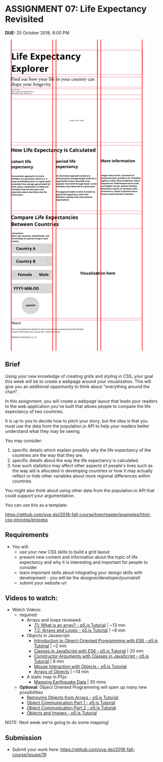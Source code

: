 # ASSIGNMENT 07: Life Expectancy Revisited
**DUE:** 25 October 2018, 6:00 PM

![wireframe of sketch](assets/images/page-wireframe.png)

## Brief

Using your new knowledge of creating grids and styling in CSS, your goal this week will be to create a webpage around your visualization. This will give you an additional opportunity to think about "everything around the chart". 

In this assignment, you will create a webpage layout that leads your readers to the web application you've built that allows people to compare the life expectancy of two countries. 

It is up to you to decide how to pitch your story, but the idea is that you must use the data from the population.io API to help your readers better understand what they may be seeing. 

You may consider:

1. specific details which explain possibly why the life expectancy of the countries are the way that they are. 
2. specific details about the way the life expectancy is calculated. 
3. how such statistics may affect other aspects of people's lives such as the way aid is allocated in developing countries or how it may actually reflect or hide other variables about more regional differences within countries. 

You might also think about using other data from the population.io API that could support your argumentation. 

You can use this as a template:

https://github.com/sva-dsi/2018-fall-course/tree/master/examples/html-css-process/process

<!-- - Create a copy of your Life Expectancy Visualization and develop a styled web page around the interactive visualization.
    - use a combination of layout, typography, and color to communicate the data being presented and any insights you've found while working with the data
    - Can you think of creative ways to reinterpret the data? -->

## Requirements

* You will:
  * use your new CSS skills to build a grid layout
  * present new content and information about the topic of life expectancy and why it is interesting and important for people to consider
  * learn important skills about integrating your design skills with development - you will be the designer/developer/journalist! 
  * submit your website url 

## Videos to watch:
- Watch Videos:
    - required:
      - Arrays and loops reviewed:
        - [7.1: What is an array? - p5.js Tutorial](https://www.youtube.com/watch?v=VIQoUghHSxU) | ~13 min
        - [7.2: Arrays and Loops - p5.js Tutorial](https://www.youtube.com/watch?v=RXWO3mFuW-I) | ~9 min
      - Objects in Javascript:
        - [Introduction to Object-Oriented Programming with ES6 - p5.js Tutorial](https://www.youtube.com/watch?v=xG2Vbnv0wvg&index=22&t=0s&list=PLRqwX-V7Uu6Zy51Q-x9tMWIv9cueOFTFA) | ~2 min
        - [Classes in JavaScript with ES6 - p5.js Tutorial](https://www.youtube.com/watch?v=T-HGdc8L-7w&index=23&t=4s&list=PLRqwX-V7Uu6Zy51Q-x9tMWIv9cueOFTFA) | 20 min
        - [Constructor Arguments with Classes in JavaScript - p5.js Tutorial](https://www.youtube.com/watch?v=rHiSsgFRgx4&index=24&t=2s&list=PLRqwX-V7Uu6Zy51Q-x9tMWIv9cueOFTFA) | 8 min
        - [Mouse Interaction with Objects - p5.js Tutorial](https://www.youtube.com/watch?v=TaN5At5RWH8&index=29&t=0s&list=PLRqwX-V7Uu6Zy51Q-x9tMWIv9cueOFTFA)
        - [Arrays of Objects](https://www.youtube.com/watch?v=fBqaA7zRO58) | ~14 min
      - A static map in P5js:
        - [Mapping Earthquake Data](https://www.youtube.com/watch?v=ZiYdOwOrGyc&index=11&list=PLRqwX-V7Uu6a-SQiI4RtIwuOrLJGnel0r) | 30 mins
    - **Optional**: Object Oriented Programming will open up many new possibilities
      - [Removing Objects from Arrays - p5.js Tutorial](https://www.youtube.com/watch?v=tA_ZgruFF9k&index=30&t=0s&list=PLRqwX-V7Uu6Zy51Q-x9tMWIv9cueOFTFA)
      - [Object Communication Part 1 - p5.js Tutorial](https://www.youtube.com/watch?v=W1-ej3Wu5zg&index=31&t=0s&list=PLRqwX-V7Uu6Zy51Q-x9tMWIv9cueOFTFA)
      - [Object Communication Part 2 - p5.js Tutorial](https://www.youtube.com/watch?v=5Q9cA0REztY&index=32&t=0s&list=PLRqwX-V7Uu6Zy51Q-x9tMWIv9cueOFTFA)
      - [Objects and Images - p5.js Tutorial](https://www.youtube.com/watch?v=i2C1hrJMwz0&index=33&t=0s&list=PLRqwX-V7Uu6Zy51Q-x9tMWIv9cueOFTFA)

NOTE: Next week we're going to do some mapping!


## Submission

* Submit your work here: https://github.com/sva-dsi/2018-fall-course/issues/19
